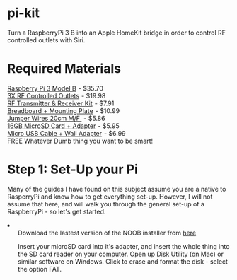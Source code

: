 # pi-kit
Turn a RaspberryPi 3 B into an Apple HomeKit bridge in order to control RF controlled outlets with Siri.

# Required Materials
<a target="_blank" href="https://www.amazon.com/gp/product/B01CD5VC92/ref=as_li_tl?ie=UTF8&camp=1789&creative=9325&creativeASIN=B01CD5VC92&linkCode=as2&tag=camero013-20&linkId=d57cc185cf9f41625bcf6976d1feb794">Raspberry Pi 3 Model B</a><img src="//ir-na.amazon-adsystem.com/e/ir?t=camero013-20&l=am2&o=1&a=B01CD5VC92" width="1" height="1" border="0" alt="" style="border:none !important; margin:0px !important;" /> - $35.70<br>
<a target="_blank" href="https://www.amazon.com/gp/product/B00DQ2KGNK/ref=as_li_tl?ie=UTF8&camp=1789&creative=9325&creativeASIN=B00DQ2KGNK&linkCode=as2&tag=camero013-20&linkId=f1f978482acbe54ded5dbf80542d48ce">3X RF Controlled Outlets</a><img src="//ir-na.amazon-adsystem.com/e/ir?t=camero013-20&l=am2&o=1&a=B00DQ2KGNK" width="1" height="1" border="0" alt="" style="border:none !important; margin:0px !important;" /> - $19.98 <br>
<a target="_blank" href="https://www.amazon.com/gp/product/B00RFQ11PU/ref=as_li_tl?ie=UTF8&camp=1789&creative=9325&creativeASIN=B00RFQ11PU&linkCode=as2&tag=camero013-20&linkId=9b63367d8ed1b09b9e08e2e5a224063f">RF Transmitter &amp; Receiver Kit</a><img src="//ir-na.amazon-adsystem.com/e/ir?t=camero013-20&l=am2&o=1&a=B00RFQ11PU" width="1" height="1" border="0" alt="" style="border:none !important; margin:0px !important;" /> - $7.91 <br>
<a target="_blank" href="https://www.amazon.com/gp/product/B01GZKOJN2/ref=as_li_tl?ie=UTF8&camp=1789&creative=9325&creativeASIN=B01GZKOJN2&linkCode=as2&tag=camero013-20&linkId=756cff1b2bb2337b673cde28767e642a">Breadboard + Mounting Plate</a><img src="//ir-na.amazon-adsystem.com/e/ir?t=camero013-20&l=am2&o=1&a=B01GZKOJN2" width="1" height="1" border="0" alt="" style="border:none !important; margin:0px !important;" /> - $10.99 <br>
<a target="_blank" href="https://www.amazon.com/gp/product/B008MRZSH8/ref=as_li_tl?ie=UTF8&camp=1789&creative=9325&creativeASIN=B008MRZSH8&linkCode=as2&tag=camero013-20&linkId=5de1ad8851f4482fc38f0d12f5c10df4">Jumper Wires 20cm M/F </a><img src="//ir-na.amazon-adsystem.com/e/ir?t=camero013-20&l=am2&o=1&a=B008MRZSH8" width="1" height="1" border="0" alt="" style="border:none !important; margin:0px !important;" /> - $5.86 <br>
<a target="_blank" href="https://www.amazon.com/gp/product/B004ZIENBA/ref=as_li_tl?ie=UTF8&camp=1789&creative=9325&creativeASIN=B004ZIENBA&linkCode=as2&tag=camero013-20&linkId=482b7a072e66f47d0a7bd9cd046e467c">16GB MicroSD Card + Adapter</a><img src="//ir-na.amazon-adsystem.com/e/ir?t=camero013-20&l=am2&o=1&a=B004ZIENBA" width="1" height="1" border="0" alt="" style="border:none !important; margin:0px !important;" /> - $5.95 <br>
<a target="_blank" href="https://www.amazon.com/gp/product/B01IHU0CEI/ref=as_li_tl?ie=UTF8&camp=1789&creative=9325&creativeASIN=B01IHU0CEI&linkCode=as2&tag=camero013-20&linkId=0f4a3da314c16c300d3213133174b8ef">Micro USB Cable + Wall Adapter</a><img src="//ir-na.amazon-adsystem.com/e/ir?t=camero013-20&l=am2&o=1&a=B01IHU0CEI" width="1" height="1" border="0" alt="" style="border:none !important; margin:0px !important;" /> - $6.99<br>
FREE Whatever Dumb thing you want to be smart! <br>

# Step 1: Set-Up your Pi
Many of the guides I have found on this subject assume you are a native to RasperryPi and know how to get everything set-up. However, I will not assume that here, and will walk you through the general set-up of a RaspberryPi - so let's get started. <br>
<li>
  <ul>Download the lastest version of the NOOB installer from <a href="http://downloads.raspberrypi.org/NOOBS_latest">here</a></ul>
  <ul>Insert your microSD card into it's adapter, and insert the whole thing into the SD card reader on your computer. Open up Disk Utility (on Mac) or similar software on Windows. Click to erase and format the disk - select the option FAT.</ul>
</li>
